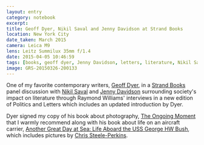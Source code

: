 ```yaml
--- 
layout: entry
category: notebook
excerpt:
title: Geoff Dyer, Nikil Saval and Jenny Davidson at Strand Books
location: New York City
date_taken: March 2015
camera: Leica M9
lens: Leitz Summilux 35mm f/1.4
date: 2015-04-05 10:46:59
tags: [books, geoff dyer, Jenny Davidson, letters, literature, Nikil Saval, photographer, politics, raymond williams, Strand Books, writers, writing]
image: GRS-20150326-200133
---
```

One of my favorite contemporary writers, [Geoff Dyer](http://geoffdyer.com/), in a [Strand Books](http://www.strandbooks.com/) panel discussion with [Nikil Saval](http://www.nytimes.com/2014/06/15/books/review/cubed-by-nikil-saval.html) and [Jenny Davidson](http://jennydavidson.blogspot.com/) surrounding society's impact on literature through Raymond Williams' interviews in a new edition of Politics and Letters which includes an updated introduction by Dyer.

Dyer signed my copy of his book about photography, [The Ongoing Moment](http://geoffdyer.com/2011/04/06/the-ongoing-moment/) that I warmly recommend along with his book about life on an aircraft carrier, [Another Great Day at Sea: Life Aboard the USS George HW Bush](http://www.npr.org/2014/05/20/312190747/a-great-day-at-sea-for-a-brit-aboard-an-american-carrier), which includes pictures by [Chris Steele-Perkins](http://www.chrissteeleperkins.com/).